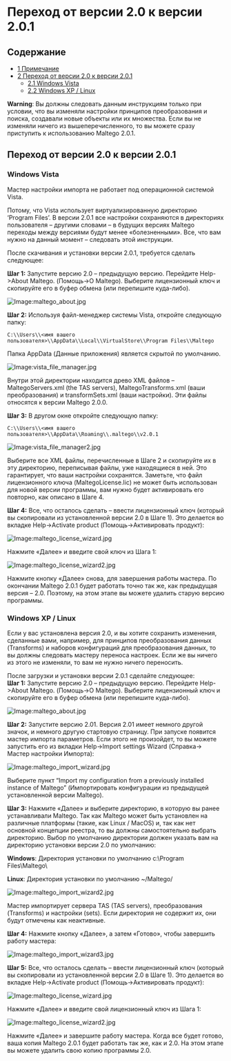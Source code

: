 # Переход от версии 2.0 к версии 2.0.1

## Содержание

  -   [1 Примечание](http://ctas.paterva.com/view/Migration_from_older_versions#Important_Notice)
  -   [2 Переход от версии 2.0 к версии 2.0.1](http://ctas.paterva.com/view/Migration_from_older_versions#Migrating_From_2.0_to_2.0.1)
      -   [2.1 Windows Vista](http://ctas.paterva.com/view/Migration_from_older_versions#Windows_Vista)
      -   [2.2 Windows XP / Linux](http://ctas.paterva.com/view/Migration_from_older_versions#Windows_XP_.2F_Linux)

**Warning**: Вы должны следовать данным инструкциям только при условии, что вы изменяли настройки принципов преобразования и поиска, создавали новые объекты или их множества. Если вы не изменяли ничего из вышеперечисленного, то вы можете сразу приступить к использованию Maltego 2.0.1.

## Переход от версии 2.0 к версии 2.0.1

### Windows Vista

Мастер настройки импорта не работает под операционной системой Vista.

Потому, что Vista использует виртуализированную директорию ‘Program Files’. В версии 2.0.1 все настройки сохраняются в директориях пользователя – другими словами – в будущих версиях Maltego переходы между версиями будут менее «болезненными». Все, что вам нужно на данный момент – следовать этой инструкции.

После скачивания и установки версии 2.0.1, требуется сделать следующее:

**Шаг 1:** Запустите версию 2.0 – предыдущую версию. Перейдите Help-&gt;About Maltego. (Помощь-&gt;О Maltego). Выберите лицензионный ключ и скопируйте его в буфер обмена (или перепишите куда-либо).

![Image:maltego\_about.jpg](media/4_image1.jpeg)

**Шаг 2:** Используя файл-менеджер системы Vista, откройте следующую папку:

```
C:\\Users\\<имя вашего пользователя>\\AppData\\Local\\VirtualStore\\Program Files\\Maltego
```
Папка AppData (Данные приложения) является скрытой по умолчанию.

![Image:vista\_file\_manager.jpg](media/4_image2.jpeg)

Внутри этой директории находится древо XML файлов – MaltegoServers.xml (the TAS servers), MaltegoTransforms.xml (ваши преобразования) и transformSets.xml (ваши настройки). Эти файлы относятся к версии Maltego 2.0.0.

**Шаг 3:** В другом окне откройте следующую папку:

```
C:\\Users\\<имя вашего пользователя>\\AppData\\Roaming\\.maltego\\v2.0.1
```

![Image:vista\_file\_manager2.jpg](media/4_image3.jpeg)

Выберите все XML файлы, перечисленные в Шаге 2 и скопируйте их в эту директорию, переписывая файлы, уже находящиеся в ней. Это гарантирует, что ваши настройки сохранятся. Заметьте, что файл лицензионного ключа (MaltegoLicense.lic) не может быть использован для новой версии программы, вам нужно будет активировать его повторно, как описано в Шаге 4.

**Шаг 4:** Все, что осталось сделать – ввести лицензионный ключ (который вы скопировали из установленной версии 2.0 в Шаге 1). Это делается во вкладке Help-&gt;Activate product (Помощь-&gt;Активировать продукт):

![Image:maltego\_license\_wizard.jpg](media/4_image4.jpeg)

Нажмите «Далее» и введите свой ключ из Шага 1:

![Image:maltego\_license\_wizard2.jpg](media/4_image5.jpeg)

Нажмите кнопку «Далее» снова, для завершения работы мастера. По окончании Maltego 2.0.1 будет работать точно так же, как предыдущая версия – 2.0. Поэтому, на этом этапе вы можете удалить старую версию программы.

### Windows XP / Linux

Если у вас установлена версия 2.0, и вы хотите сохранить изменения, сделанные вами, например, для принципов преобразования данных (Transforms) и наборов конфигураций для преобразования данных, то вы должны следовать мастеру переноса настроек. Если же вы ничего из этого не изменяли, то вам не нужно ничего переносить.

После загрузки и установки версии 2.0.1 сделайте следующее:  
**Шаг 1:** Запустите версию 2.0 – предыдущую версию. Перейдите Help-&gt;About Maltego. (Помощь-&gt;О Maltego). Выберите лицензионный ключ и скопируйте его в буфер обмена (или перепишите куда-либо).

![Image:maltego\_about.jpg](media/4_image1.jpeg)

**Шаг 2:** Запустите версию 2.01. Версия 2.01 имеет немного другой значок, и немного другую стартовую страницу. При запуске появится мастер импорта параметров. Если этого не произойдет, то вы можете запустить его из вкладки Help-&gt;Import settings Wizard (Справка-&gt; Мастер настройки Импорта):

![Image:maltego\_import\_wizard.jpg](media/4_image6.jpeg)

Выберите пункт “Import my configuration from a previously installed instance of Maltego” (Импортировать конфигурации из предыдущей установленной версии Maltego).

**Шаг 3:** Нажмите «Далее» и выберите директорию, в которую вы ранее устанавливали Maltego. Так как Maltego может быть установлен на различные платформы (такие, как Linux / MacOS) и, так как нет основной концепции реестра, то вы должны самостоятельно выбрать директорию. Выбор по умолчанию директории должен указать вам на директорию установки версии 2.0 по умолчанию:

**Windows**: Директория установки по умолчанию c:\\Program Files\\Maltego\\

**Linux**: Директория установки по умолчанию \~/Maltego/

![Image:maltego\_import\_wizard2.jpg](media/4_image7.jpeg)

Мастер импортирует сервера TAS (TAS servers), преобразования (Transforms) и настройки (sets). Если директория не содержит их, они будут отмечены как неактивные.

**Шаг 4:** Нажмите кнопку «Далее», а затем «Готово», чтобы завершить работу мастера:

![Image:maltego\_import\_wizard3.jpg](media/4_image8.jpeg)

**Шаг 5:** Все, что осталось сделать – ввести лицензионный ключ (который вы скопировали из установленной версии 2.0 в Шаге 1). Это делается во вкладке Help-&gt;Activate product (Помощь-&gt;Активировать продукт):

![Image:maltego\_license\_wizard.jpg](media/4_image4.jpeg)

Нажмите «Далее» и введите свой лицензионный ключ из Шага 1:

![Image:maltego\_license\_wizard2.jpg](media/4_image5.jpeg)

Нажмите «Далее» и завершите работу мастера. Когда все будет готово, ваша копия Maltego 2.0.1 будет работать так же, как и 2.0. На этом этапе вы можете удалить свою копию программы 2.0.
